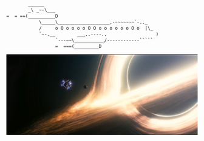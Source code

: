             ______
            _\ _~-\___
    =  = ==(__________D
                \_____\___________________,-~~~~~~~`-.._
                /     o O o o o o O O o o o o o o O o  |\_
                `~-.__        ___..----..                  )
                      `---~~\___________/------------`````
                      =  ===(_________D

![pic](https://github.com/coreyjwang/coreyjwang/blob/main/pic.jpg?raw=true)
